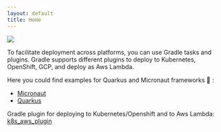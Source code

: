 ```yaml
---
layout: default
title: Home
---
```


<img src="{{ '/public/home.png' | absolute_url/public/home.png }}"/>

To facilitate deployment across platforms, you can use Gradle tasks and plugins.
Gradle supports different plugins to deploy to Kubernetes, OpenShift, GCP, and deploy as Aws Lambda.

Here you could find examples for Quarkus and Micronaut frameworks 🤗 :
- [Micronaut](micronaut)
- [Quarkus](quarkus)

Gradle plugin for deploying to Kubernetes/Openshift and to Aws Lambda: [k8s_aws_plugin](k8s_aws)
